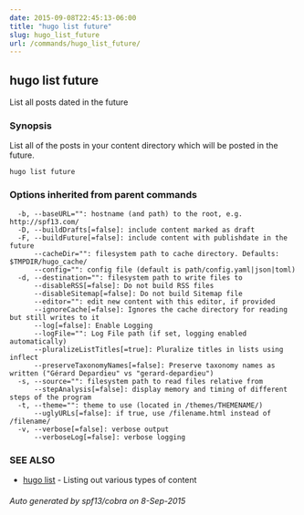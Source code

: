 ```yaml
---
date: 2015-09-08T22:45:13-06:00
title: "hugo list future"
slug: hugo_list_future
url: /commands/hugo_list_future/
---
```

## hugo list future

List all posts dated in the future

### Synopsis


List all of the posts in your content directory which will be
posted in the future.

```
hugo list future
```

### Options inherited from parent commands

```
  -b, --baseURL="": hostname (and path) to the root, e.g. http://spf13.com/
  -D, --buildDrafts[=false]: include content marked as draft
  -F, --buildFuture[=false]: include content with publishdate in the future
      --cacheDir="": filesystem path to cache directory. Defaults: $TMPDIR/hugo_cache/
      --config="": config file (default is path/config.yaml|json|toml)
  -d, --destination="": filesystem path to write files to
      --disableRSS[=false]: Do not build RSS files
      --disableSitemap[=false]: Do not build Sitemap file
      --editor="": edit new content with this editor, if provided
      --ignoreCache[=false]: Ignores the cache directory for reading but still writes to it
      --log[=false]: Enable Logging
      --logFile="": Log File path (if set, logging enabled automatically)
      --pluralizeListTitles[=true]: Pluralize titles in lists using inflect
      --preserveTaxonomyNames[=false]: Preserve taxonomy names as written ("Gérard Depardieu" vs "gerard-depardieu")
  -s, --source="": filesystem path to read files relative from
      --stepAnalysis[=false]: display memory and timing of different steps of the program
  -t, --theme="": theme to use (located in /themes/THEMENAME/)
      --uglyURLs[=false]: if true, use /filename.html instead of /filename/
  -v, --verbose[=false]: verbose output
      --verboseLog[=false]: verbose logging
```

### SEE ALSO
* [hugo list](/commands/hugo_list/)	 - Listing out various types of content

###### Auto generated by spf13/cobra on 8-Sep-2015
